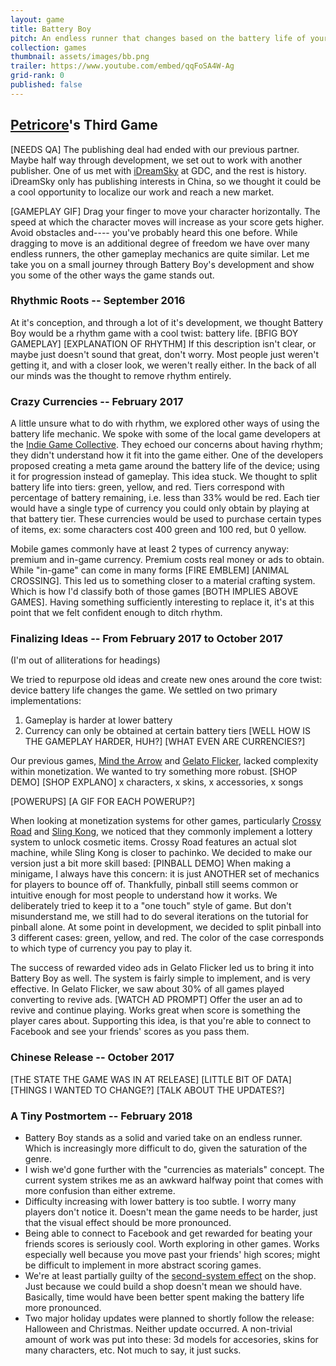 ```yaml
---
layout: game
title: Battery Boy
pitch: An endless runner that changes based on the battery life of your device
collection: games
thumbnail: assets/images/bb.png
trailer: https://www.youtube.com/embed/qqFoSA4W-Ag
grid-rank: 0
published: false
---
```


## [Petricore](http://petricoregames.com/)'s Third Game
[NEEDS QA]
The publishing deal had ended with our previous partner. Maybe half way through development, we set out to work with another publisher. One of us met with [iDreamSky](http://www.idreamsky.com/en) at GDC, and the rest is history. iDreamSky only has publishing interests in China, so we thought it could be a cool opportunity to localize our work and reach a new market.

[GAMEPLAY GIF]
Drag your finger to move your character horizontally. The speed at which the character moves will increase as your score gets higher. Avoid obstacles and---- you've probably heard this one before. While dragging to move is an additional degree of freedom we have over many endless runners, the other gameplay mechanics are quite similar. Let me take you on a small journey through Battery Boy's development and show you some of the other ways the game stands out.



### Rhythmic Roots -- September 2016
At it's conception, and through a lot of it's development, we thought Battery Boy would be a rhythm game with a cool twist: battery life.
[BFIG BOY GAMEPLAY]
[EXPLANATION OF RHYTHM]
If this description isn't clear, or maybe just doesn't sound that great, don't worry. Most people just weren't getting it, and with a closer look, we weren't really either. In the back of all our minds was the thought to remove rhythm entirely.



### Crazy Currencies -- February 2017
A little unsure what to do with rhythm, we explored other ways of using the battery life mechanic. We spoke with some of the local game developers at the [Indie Game Collective](http://www.indiegamecollective.org/). They echoed our concerns about having rhythm; they didn't understand how it fit into the game either. One of the developers proposed creating a meta game around the battery life of the device; using it for progression instead of gameplay. This idea stuck. We thought to split battery life into tiers: green, yellow, and red. Tiers correspond with percentage of battery remaining, i.e. less than 33% would be red. Each tier would have a single type of currency you could only obtain by playing at that battery tier. These currencies would be used to purchase certain types of items, ex: some characters cost 400 green and 100 red, but 0 yellow.

Mobile games commonly have at least 2 types of currency anyway: premium and in-game currency. Premium costs real money or ads to obtain. While "in-game" can come in many forms [FIRE EMBLEM] [ANIMAL CROSSING]. This led us to something closer to a material crafting system. Which is how I'd classify both of those games [BOTH IMPLIES ABOVE GAMES]. Having something sufficiently interesting to replace it, it's at this point that we felt confident enough to ditch rhythm.



### Finalizing Ideas -- From February 2017 to October 2017
(I'm out of alliterations for headings)

We tried to repurpose old ideas and create new ones around the core twist: device battery life changes the game. We settled on two primary implementations:
1. Gameplay is harder at lower battery
2. Currency can only be obtained at certain battery tiers
[WELL HOW IS THE GAMEPLAY HARDER, HUH?]
[WHAT EVEN ARE CURRENCIES?]

Our previous games, [Mind the Arrow](/games/mindthearrow/) and [Gelato Flicker](/games/gelatoflicker/), lacked complexity within monetization. We wanted to try something more robust.
[SHOP DEMO]
[SHOP EXPLANO] x characters, x skins, x accessories, x songs

[POWERUPS]
[A GIF FOR EACH POWERUP?]

When looking at monetization systems for other games, particularly [Crossy Road](http://www.crossyroad.com/) and [Sling Kong](http://protostargames.com/sling-kong/), we noticed that they commonly implement a lottery system to unlock cosmetic items. Crossy Road features an actual slot machine, while Sling Kong is closer to pachinko. We decided to make our version just a bit more skill based:
[PINBALL DEMO]
When making a minigame, I always have this concern: it is just ANOTHER set of mechanics for players to bounce off of. Thankfully, pinball still seems common or intuitive enough for most people to understand how it works. We deliberately tried to keep it to a "one touch" style of game. But don't misunderstand me, we still had to do several iterations on the tutorial for pinball alone. At some point in development, we decided to split pinball into 3 different cases: green, yellow, and red. The color of the case corresponds to which type of currency you pay to play it.

The success of rewarded video ads in Gelato Flicker led us to bring it into Battery Boy as well. The system is fairly simple to implement, and is very effective. In Gelato Flicker, we saw about 30% of all games played converting to revive ads.
[WATCH AD PROMPT]
Offer the user an ad to revive and continue playing. Works great when score is something the player cares about. Supporting this idea, is that you're able to connect to Facebook and see your friends' scores as you pass them.



### Chinese Release -- October 2017
[THE STATE THE GAME WAS IN AT RELEASE]
[LITTLE BIT OF DATA]
[THINGS I WANTED TO CHANGE?]
[TALK ABOUT THE UPDATES?]



### A Tiny Postmortem -- February 2018
- Battery Boy stands as a solid and varied take on an endless runner. Which is increasingly more difficult to do, given the saturation of the genre.
- I wish we'd gone further with the "currencies as materials" concept. The current system strikes me as an awkward halfway point that comes with more confusion than either extreme.
- Difficulty increasing with lower battery is too subtle. I worry many players don't notice it. Doesn't mean the game needs to be harder, just that the visual effect should be more pronounced.
- Being able to connect to Facebook and get rewarded for beating your friends scores is seriously cool. Worth exploring in other games. Works especially well because you move past your friends' high scores; might be difficult to implement in more abstract scoring games.
- We're at least partially guilty of the [second-system effect](https://en.wikipedia.org/wiki/Second-system_effect) on the shop. Just because we could build a shop doesn't mean we should have. Basically, time would have been better spent making the battery life more pronounced.
- Two major holiday updates were planned to shortly follow the release: Halloween and Christmas. Neither update occurred. A non-trivial amount of work was put into these: 3d models for accesories, skins for many characters, etc. Not much to say, it just sucks.
